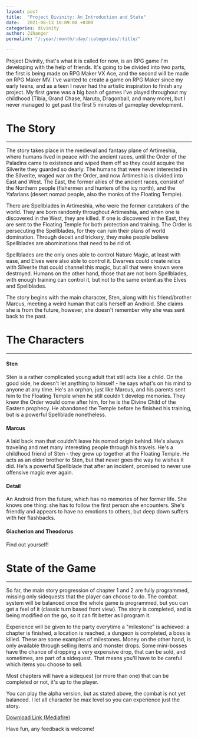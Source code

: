 ```yaml
---
layout: post
title:  "Project Divinity: An Introduction and State"
date:   2021-08-13 10:09:08 +0300
categories: divinity
author: Jihanger
permalink: "/:year/:month/:day/:categories/:title/"

---
```

Project Divinity, that's what it is called for now, is an RPG game I'm developing with the help of friends. It's going to be divided into two parts, the first is being made on RPG Maker VX Ace, and the second will be made on RPG Maker MV. I've wanted to create a game on RPG Maker since my early teens, and as a teen I never had the artistic inspiration to finish any project. My first game was a big bash of games I've played throughout my childhood (Tibia, Grand Chase, Naruto, Dragonball, and many more), but I never managed to get past the first 5 minutes of gameplay development.

<h1>The Story</h1>
<hr>

The story takes place in the medieval and fantasy plane of Artimeshia, where humans lived in peace with the ancient races, until the Order of the Paladins came to existence and wiped them off so they could acquire the Silverite they guarded so dearly. The humans that were never interested in the Silverite, waged war on the Order, and now Artimeshia is divided into East and West. The East, the former allies of the ancient races, consist of the Northern people (fishermen and hunters of the icy north), and the Yafarians (desert nomad people, also the monks of the Floating Temple).

There are Spellblades in Artimeshia, who were the former caretakers of the world. They are born randomly throughout Artimeshia, and when one is discovered in the West, they are killed. If one is discovered in the East, they are sent to the Floating Temple for both protection and training. The Order is persecuting the Spellblades, for they can ruin their plans of world domination. Through deceit and trickery, they make people believe Spellblades are abominations that need to be rid of.

Spellblades are the only ones able to control Nature Magic, at least with ease, and Elves were also able to control it. Dwarves could create relics with Silverite that could channel this magic, but all that were known were destroyed. Humans on the other hand, those that are not born Spellblades, with enough training can control it, but not to the same extent as the Elves and Spellblades.

The story begins with the main character, Sten, along with his friend/brother Marcus, meeting a weird human that calls herself an Android. She claims she is from the future, however, she doesn't remember why she was sent back to the past.

<h1>The Characters</h1>
<hr>
<h4>Sten</h4>
Sten is a rather complicated young adult that still acts like a child. On the good side, he doesn't let anything to himself - he says what's on his mind to anyone at any time. He's an orphan, just like Marcus, and his parents sent him to the Floating Temple when he still couldn't develop memories. They knew the Order would come after him, for he is the Divine Child of the Eastern prophecy. He abandoned the Temple before he finished his training, but is a powerful Spellblade nonetheless.

<h4>Marcus</h4>
A laid back man that couldn't leave his nomad origin behind. He's always traveling and met many interesting people through his travels. He's a childhood friend of Sten - they grew up together at the Floating Temple. He acts as an older brother to Sten, but that never goes the way he wishes it did. He's a powerful Spellblade that after an incident, promised to never use offensive magic ever again.

<h4>Detail</h4>
An Android from the future, which has no memories of her former life. She knows one thing: she has to follow the first person she encounters. She's friendly and appears to have no emotions to others, but deep down suffers with her flashbacks.

<h4>Giacherion and Theodorus</h4>
Find out yourself!


<h1>State of the Game</h1>
<hr>
So far, the main story progression of chapter 1 and 2 are fully programmed, missing only sidequests that the player can choose to do. The combat system will be balanced once the whole game is programmed, but you can get a feel of it (classic turn based front view). The story is completed, and is being modified on the go, so it can fit better as I program it.

Experience will be given to the party everytime a "milestone" is achieved: a chapter is finished, a location is reached, a dungeon is completed, a boss is killed. These are some examples of milestones. Money on the other hand, is only available through selling items and monster drops. Some mini-bosses have the chance of dropping a very expensive drop, that can be sold, and sometimes, are part of a sidequest. That means you'll have to be careful which items you choose to sell.

Most chapters will have a sidequest (or more than one) that can be completed or not, it's up to the player. 

You can play the alpha version, but as stated above, the combat is not yet balanced. I let all character be max level so you can experience just the story.

<a href="https://app.mediafire.com/fpwoaoxj3j96w">Download Link (Mediafire)</a>

Have fun, any feedback is welcome!
